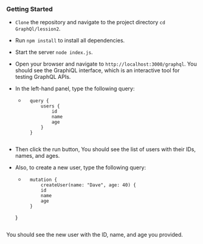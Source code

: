 ### Getting Started

- `Clone` the repository and navigate to the project directory `cd GraphQl/lession2`.

- Run `npm install` to install all dependencies.

- Start the server `node index.js`.

- Open your browser and navigate to `http://localhost:3000/graphql`. You should see the GraphiQL interface, which is an interactive tool for testing GraphQL APIs.

- In the left-hand panel, type the following query: 
    - ``` 
        query {
            users {
                id
                name
                age
            }
        }
    ```
- Then click the run button, You should see the list of users with their IDs, names, and ages.
- Also, to create a new user, type the following query:
    - ```
        mutation {
            createUser(name: "Dave", age: 40) {
            id
            name
            age
        }
    }
    ```
You should see the new user with the ID, name, and age you provided.



